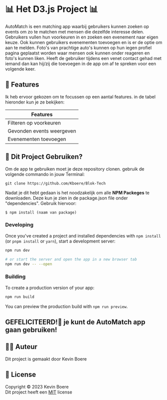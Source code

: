 # 📊 Het D3.js Project 📊
AutoMatch is een matching app waarbij gebruikers kunnen zoeken op events om zo te matchen met mensen die dezelfde interesse delen. Gebruikers vullen hun voorkeuren in en zoeken een evenement naar eigen keuze. Ook kunnen gebruikers evenementen toevoegen en is er de optie om aan te melden. Foto's van prachtige auto's kunnen op hun iegen profiel pagina geplaatst worden waar mensen ook kunnen onder reageren en foto's kunnen liken. Heeft de gebruiker tijdens een venet contact gehad met iemand dan kan hij/zij die toevoegen in de app om af te spreken voor een volgende keer.

## 🎯 Features
Ik heb ervoor gekozen om te focussen op een aantal features. in de tabel hieronder kun je ze bekijken:

| Features | 
| ----------- | 
| Filteren op voorkeuren | 
| Gevonden events weergeven |
| Evenementen toevoegen |

## 🚀 Dit Project Gebruiken?
Om de app te gebruiken moet je deze repository clonen. gebruik de volgende commando in jouw Terminal:
```
git clone https://github.com/Kboere/Blok-Tech
```

Nadat je dit hebt gedaan is het noodzakelijk om alle **NPM Packeges** te downloaden. Deze kun je zien in de package.json file onder "dependencies". Gebruik hiervoor:
```
$ npm install (naam van package)
```
### Developing

Once you've created a project and installed dependencies with `npm install` (or `pnpm install` or `yarn`), start a development server:

```bash
npm run dev

# or start the server and open the app in a new browser tab
npm run dev -- --open
```

### Building

To create a production version of your app:

```bash
npm run build
```

You can preview the production build with `npm run preview`.

## GEFELICITEERD!🎉  je kunt de AutoMatch app gaan gebruiken!

## ✍🏻 Auteur
Dit project is gemaakt door Kevin Boere

## 📜 License
Copyright © 2023 Kevin Boere<br>
Dit project heeft een [MIT](https://github.com/Kboere/Blok-Tech/blob/main/LICENSE) license
